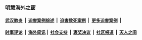 
### 明慧海外之窗

####  [武汉肺炎](indexes/365.md?t=05032301) &nbsp;|&nbsp;  [迫害案例综述](indexes/328.md?t=05032301) &nbsp;|&nbsp; [迫害致死案例](indexes/277.md?t=05032301)  &nbsp;|&nbsp; [更多迫害案例](indexes/81.md?t=05032301)  &nbsp;|&nbsp; 
####  [时事评论](indexes/19.md?t=05032301) &nbsp;|&nbsp; [海外简讯](indexes/245.md?t=05032301)&nbsp;|&nbsp;  [社会支持](indexes/140.md?t=05032301) &nbsp;|&nbsp; [褒奖决议](indexes/282.md?t=05032301) &nbsp;|&nbsp; [社区报道](indexes/91.md?t=05032301)  &nbsp;|&nbsp; [天人之间](indexes/78.md?t=05032301) 

